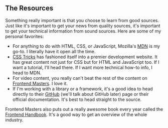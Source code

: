 ## The Resources

Something really important is that you choose to learn from good sources. Just like it's important to get your news from quality sources, it's important to get your technical information from sound sources. Here are some of my personal favorites:

- For anything to do with HTML, CSS, or JavaScript, Mozilla's [MDN](https://developer.mozilla.org/en-US/) is my go-to. I literally have it open all the time.
- [CSS Tricks](https://css-tricks.com/) has fashioned itself into a premier development website. It has great content not just for CSS but for HTML and JavaScript too. If I want a tutorial, I'll head there. If I want more technical how-to info, I head to MDN.
- For video content, you really can't beat the rest of the content on [Frontend Masters](https://frontendmasters.com/learn/beginner/). I love it.
- If I'm working with a library or a framework, it's a good idea to head directly to their [GitHub](https://github.com/) (we'll talk about GitHub later) page or their official documentation. It's best to head straight to the source.

Frontend Masters also puts out a really awesome book every year called the [Frontend Handbook](https://frontendmasters.com/guides/front-end-handbook/2019/). It's a good way to get an overview of the whole industry.
